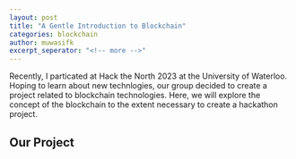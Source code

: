 ```yaml
---
layout: post
title: "A Gentle Introduction to Blockchain"
categories: blockchain
author: muwasifk
excerpt_seperator: "<!-- more -->"
---
```

Recently, I particated at Hack the North 2023 at the University of Waterloo. Hoping to learn about new technlogies, our group decided to create a project related to blockchain technologies. Here, we will explore the concept of the blockchain to the extent necessary to create a hackathon project.

<!-- more -->

## Our Project


